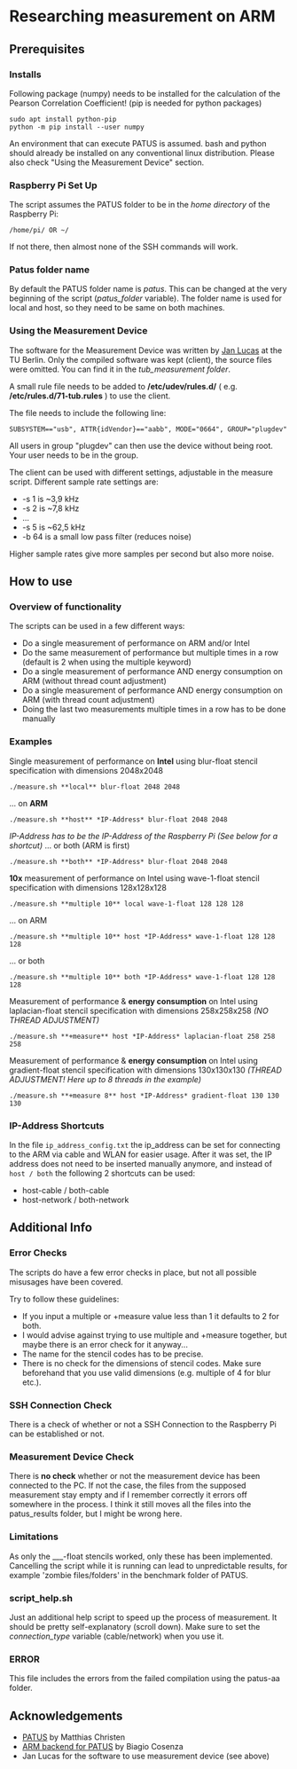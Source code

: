 # Researching measurement on ARM

## Prerequisites

### Installs

Following package (numpy) needs to be installed for the calculation of the Pearson Correlation Coefficient! (pip is needed for python packages)
```
sudo apt install python-pip
python -m pip install --user numpy
```

An environment that can execute PATUS is assumed. bash and python should already be installed on any conventional linux distribution. Please also check "Using the Measurement Device" section.


### Raspberry Pi Set Up

The script assumes the PATUS folder to be in the *home directory* of the Raspberry Pi:
```
/home/pi/ OR ~/
```
If not there, then almost none of the SSH commands will work.


### Patus folder name

By default the PATUS folder name is *patus*. This can be changed at the very beginning of the script (*patus_folder* variable). The folder name is used for local and host, so they need to be same on both machines.


### Using the Measurement Device

The software for the Measurement Device was written by [Jan Lucas](https://www.aes.tu-berlin.de/menue/mitarbeiterinnen/ehemalige_mitarbeiterinnen/lucas_jan) at the TU Berlin. Only the compiled software was kept (client), the source files were omitted. You can find it in the *tub_measurement folder*.

A small rule file needs to be added to **/etc/udev/rules.d/** ( e.g. **/etc/rules.d/71-tub.rules** ) to use the client.

The file needs to include the following line:

```
SUBSYSTEM=="usb", ATTR{idVendor}=="aabb", MODE="0664", GROUP="plugdev"
```

All users in group "plugdev" can then use the device without being root. Your user needs to be in the group.

The client can be used with different settings, adjustable in the measure script. Different sample rate settings are:
* -s 1 is ~3,9 kHz
* -s 2 is ~7,8 kHz
* ...
* -s 5 is ~62,5 kHz
* -b 64 is a small low pass filter (reduces noise)

Higher sample rates give more samples per second but also more noise.



## How to use

### Overview of functionality

The scripts can be used in a few different ways:

* Do a single measurement of performance on ARM and/or Intel
* Do the same measurement of performance but multiple times in a row (default is 2 when using the multiple keyword)
* Do a single measurement of performance AND energy consumption on ARM (without thread count adjustment)
* Do a single measurement of performance AND energy consumption on ARM (with thread count adjustment)
* Doing the last two measurements multiple times in a row has to be done manually


### Examples

Single measurement of performance on **Intel** using blur-float stencil specification with dimensions 2048x2048
```
./measure.sh **local** blur-float 2048 2048
```
... on **ARM** 
```
./measure.sh **host** *IP-Address* blur-float 2048 2048
```
*IP-Address has to be the IP-Address of the Raspberry Pi (See below for a shortcut)*
... or both (ARM is first)
```
./measure.sh **both** *IP-Address* blur-float 2048 2048
```


**10x** measurement of performance on Intel using wave-1-float stencil specification with dimensions 128x128x128
```
./measure.sh **multiple 10** local wave-1-float 128 128 128
```
... on ARM  
```
./measure.sh **multiple 10** host *IP-Address* wave-1-float 128 128 128
```
... or both
```
./measure.sh **multiple 10** both *IP-Address* wave-1-float 128 128 128
```


Measurement of performance & **energy consumption** on Intel using laplacian-float stencil specification with dimensions 258x258x258 *(NO THREAD ADJUSTMENT)*
```
./measure.sh **+measure** host *IP-Address* laplacian-float 258 258 258
```


Measurement of performance & **energy consumption** on Intel using gradient-float stencil specification with dimensions 130x130x130 *(THREAD ADJUSTMENT! Here up to 8 threads in the example)*
```
./measure.sh **+measure 8** host *IP-Address* gradient-float 130 130 130
```


### IP-Address Shortcuts
In the file ```ip_address_config.txt``` the ip_address can be set for connecting to the ARM via cable and WLAN for easier usage.
After it was set, the IP address does not need to be inserted manually anymore, and instead of ```host / both``` the following 2 shortcuts can be used:
* host-cable / both-cable
* host-network / both-network


## Additional Info

### Error Checks

The scripts do have a few error checks in place, but not all possible misusages have been covered.

Try to follow these guidelines:
* If you input a multiple or +measure value less than 1 it defaults to 2 for both.
* I would advise against trying to use multiple and +measure together, but maybe there is an error check for it anyway...
* The name for the stencil codes has to be precise.
* There is no check for the dimensions of stencil codes. Make sure beforehand that you use valid dimensions (e.g. multiple of 4 for blur etc.).


### SSH Connection Check

There is a check of whether or not a SSH Connection to the Raspberry Pi can be established or not.


### Measurement Device Check

There is **no check** whether or not the measurement device has been connected to the PC. If not the case, the files from the supposed measurement stay empty and if I remember correctly it errors off somewhere in the process. I think it still moves all the files into the patus_results folder, but I might be wrong here.


### Limitations

As only the ___-float stencils worked, only these has been implemented. Cancelling the script while it is running can lead to unpredictable results, for example 'zombie files/folders' in the benchmark folder of PATUS.


### script_help.sh

Just an additional help script to speed up the process of measurement. It should be pretty self-explanatory (scroll down). Make sure to set the *connection_type* variable (cable/network) when you use it.


### __ERROR__

This file includes the errors from the failed compilation using the patus-aa folder.



## Acknowledgements

* [PATUS](https://github.com/matthias-christen/patus) by Matthias Christen
* [ARM backend for PATUS](https://github.com/bcosenza/patus-aa) by Biagio Cosenza
* Jan Lucas for the software to use measurement device (see above)

